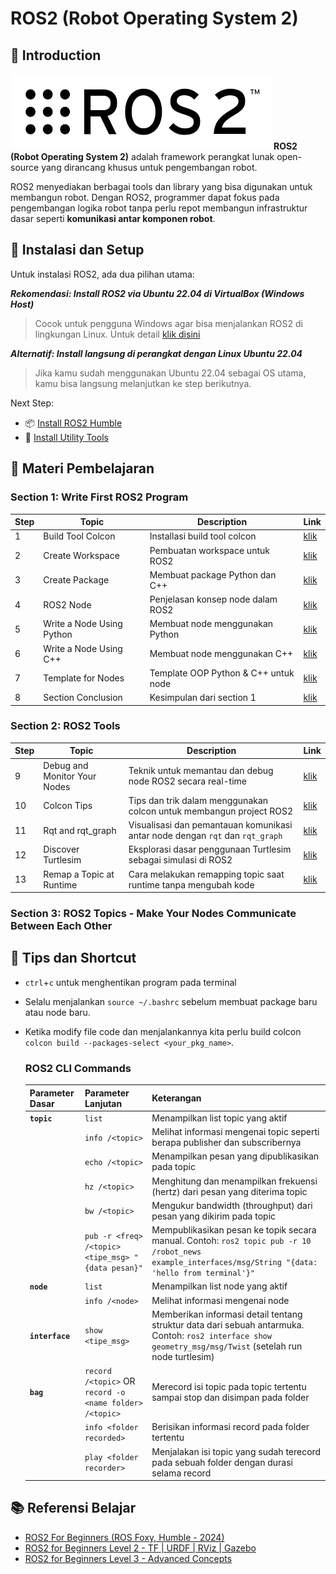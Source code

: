 # ROS2 (Robot Operating System 2)

## 📌 Introduction
![ros2](/src/ros2.png)
**ROS2 (Robot Operating System 2)** adalah framework perangkat lunak open-source yang dirancang khusus untuk pengembangan robot.

ROS2 menyediakan berbagai tools dan library yang bisa digunakan untuk membangun robot. Dengan ROS2, programmer dapat fokus pada pengembangan logika robot tanpa perlu repot membangun infrastruktur dasar seperti **komunikasi antar komponen robot**.

## 🧩 Instalasi dan Setup
Untuk instalasi ROS2, ada dua pilihan utama:

***Rekomendasi: Install ROS2 via Ubuntu 22.04 di VirtualBox (Windows Host)***
> Cocok untuk pengguna Windows agar bisa menjalankan ROS2 di lingkungan Linux. Untuk detail [klik disini](/windows_host/)

***Alternatif: Install langsung di perangkat dengan Linux Ubuntu 22.04***
> Jika kamu sudah menggunakan Ubuntu 22.04 sebagai OS utama, kamu bisa langsung melanjutkan ke step berikutnya.

Next Step:
- 📦 [Install ROS2 Humble](/humble/)
- 🔧 [Install Utility Tools](/utility/)

## 📘 Materi Pembelajaran

### Section 1: Write First ROS2 Program
| Step | Topic                     | Description                            | Link                                               |
|------|---------------------------|----------------------------------------|----------------------------------------------------|
| 1    | Build Tool Colcon         | Installasi build tool colcon              | [klik](/section1_write_ros2/01_build_tool_colcon/) |
| 2    | Create Workspace          | 	Pembuatan workspace untuk ROS2         | [klik](/section1_write_ros2/02_create_workspace/)  |
| 3    | Create Package            | Membuat package Python dan C++       | [klik](/section1_write_ros2/03_create_package/)    |
| 4    | ROS2 Node                 | Penjelasan konsep node dalam ROS2     | [klik](/section1_write_ros2/04_ros2_node/)         |
| 5    | Write a Node Using Python | 	Membuat node menggunakan Python             | [klik](/section1_write_ros2/05_python_node/)       |
| 6    | Write a Node Using C++    | 	Membuat node menggunakan C++                | [klik](/section1_write_ros2/06_cpp_node/)          |
| 7    | Template for Nodes        | 	Template OOP Python & C++ untuk node | [klik](/section1_write_ros2/07_template_node/)     |
| 8    | Section Conclusion        | 	Kesimpulan dari section 1              | [klik](/section1_write_ros2/08_conclusion/)        |

### Section 2: ROS2 Tools
| Step | Topic                     | Description                                                                 | Link                                                              |
|------|---------------------------|-----------------------------------------------------------------------------|-------------------------------------------------------------------|
| 9    | Debug and Monitor Your Nodes | Teknik untuk memantau dan debug node ROS2 secara real-time                    | [klik](/section2_tools/09_debug_monitor_nodes/)          |
| 10   | Colcon Tips               | Tips dan trik dalam menggunakan colcon untuk membangun project ROS2        | [klik](/section2_tools/10_colcon_tips/)                  |
| 11   | Rqt and rqt_graph         | Visualisasi dan pemantauan komunikasi antar node dengan `rqt` dan `rqt_graph` | [klik](/section2_tools/11_rqt_and_rqt_graph/)            |
| 12   | Discover Turtlesim        | Eksplorasi dasar penggunaan Turtlesim sebagai simulasi di ROS2             | [klik](/section2_tools/12_discover_turtlesim/)           |
| 13   | Remap a Topic at Runtime  | Cara melakukan remapping topic saat runtime tanpa mengubah kode             | [klik](/section2_tools/13_remap_topic_runtime/)          |

### Section 3: ROS2 Topics - Make Your Nodes Communicate Between Each Other

## 🧠 Tips dan Shortcut

* `ctrl`+`c` untuk menghentikan program pada terminal
* Selalu menjalankan `source ~/.bashrc` sebelum membuat package baru atau node baru.
* Ketika modify file code dan menjalankannya kita perlu build colcon `colcon build --packages-select <your_pkg_name>`.
    ### ROS2 CLI Commands

    | Parameter Dasar | Parameter Lanjutan | Keterangan |
    |----------------|-------------------|------------|
    | **`topic`** | `list` | Menampilkan list topic yang aktif |
    | | `info /<topic>` | Melihat informasi mengenai topic seperti berapa publisher dan subscribernya |
    | | `echo /<topic>` | Menampilkan pesan yang dipublikasikan pada topic |
    | | `hz /<topic>` | Menghitung dan menampilkan frekuensi (hertz) dari pesan yang diterima topic |
    | | `bw /<topic>` | Mengukur bandwidth (throughput) dari pesan yang dikirim pada topic |
    | | `pub -r <freq> /<topic> <tipe_msg> "{data pesan}"` | Mempublikasikan pesan ke topik secara manual. Contoh: `ros2 topic pub -r 10 /robot_news example_interfaces/msg/String "{data: 'hello from terminal'}"` |
    | **`node`** | `list` | Menampilkan list node yang aktif |
    | | `info /<node>` | Melihat informasi mengenai node |
    | **`interface`** | `show <tipe_msg>` | Memberikan informasi detail tentang struktur data dari sebuah antarmuka. Contoh: `ros2 interface show geometry_msg/msg/Twist` (setelah run node turtlesim) |
    | **`bag`** | `record /<topic>` OR `record -o <name folder> /<topic>` | Merecord isi topic pada topic tertentu sampai stop dan disimpan pada folder |
    | | `info <folder recorded>` | Berisikan informasi record pada folder tertentu |
    | | `play <folder recorder>` | Menjalakan isi topic yang sudah terecord pada sebuah folder dengan durasi selama record |

## 📚 Referensi Belajar

- [ROS2 For Beginners (ROS Foxy, Humble - 2024)](https://www.udemy.com/course/ros2-for-beginners/)
- [ROS2 for Beginners Level 2 - TF | URDF | RViz | Gazebo](https://www.udemy.com/course/ros2-tf-urdf-rviz-gazebo/)
- [ROS2 for Beginners Level 3 - Advanced Concepts](https://www.udemy.com/course/ros2-advanced-core-concepts/)